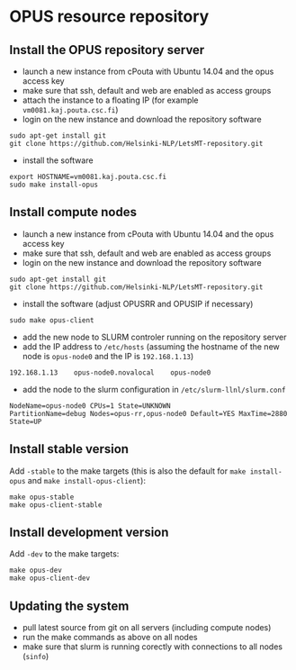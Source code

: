 
# OPUS resource repository

## Install the OPUS repository server

* launch a new instance from cPouta with Ubuntu 14.04 and the opus access key
* make sure that ssh, default and web are enabled as access groups
* attach the instance to a floating IP (for example `vm0081.kaj.pouta.csc.fi`)
* login on the new instance and download the repository software

```
sudo apt-get install git
git clone https://github.com/Helsinki-NLP/LetsMT-repository.git
```

* install the software

```
export HOSTNAME=vm0081.kaj.pouta.csc.fi
sudo make install-opus
```


## Install compute nodes

* launch a new instance from cPouta with Ubuntu 14.04 and the opus access key
* make sure that ssh, default and web are enabled as access groups
* login on the new instance and download the repository software

```
sudo apt-get install git
git clone https://github.com/Helsinki-NLP/LetsMT-repository.git
```

* install the software (adjust OPUSRR and OPUSIP if necessary)

```
sudo make opus-client
```

* add the new node to SLURM controler running on the repository server
* add the IP address to `/etc/hosts` (assuming the hostname of the new node is `opus-node0` and the IP is `192.168.1.13`)

```
192.168.1.13    opus-node0.novalocal    opus-node0
```

* add the node to the slurm configuration in `/etc/slurm-llnl/slurm.conf`

```
NodeName=opus-node0 CPUs=1 State=UNKNOWN
PartitionName=debug Nodes=opus-rr,opus-node0 Default=YES MaxTime=2880 State=UP
```


## Install stable version

Add `-stable` to the make targets (this is also the default for `make install-opus` and `make install-opus-client`):

```
make opus-stable
make opus-client-stable
```


## Install development version

Add `-dev` to the make targets:

```
make opus-dev
make opus-client-dev
```


## Updating the system

* pull latest source from git on all servers (including compute nodes)
* run the make commands as above on all nodes
* make sure that slurm is running corectly with connections to all nodes (`sinfo`)